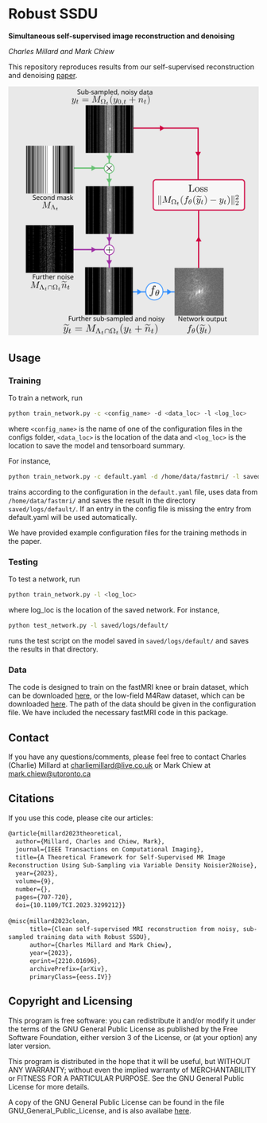 # Robust SSDU
**Simultaneous self-supervised image reconstruction and denoising**

_Charles Millard and Mark Chiew_


This repository reproduces results from our self-supervised reconstruction and denoising [paper](https://arxiv.org/abs/2210.01696).

![A schematic of the proposed self-supervised reconstruction and denoising method](./flowchart_denoising.svg)

## Usage 


### Training
To train a network, run

```bash
python train_network.py -c <config_name> -d <data_loc> -l <log_loc> 
```
where `<config_name>` is the  name of one of the configuration files in the configs folder, `<data_loc>` is the 
location of the data and `<log_loc>` is the location to save the model and tensorboard summary.

For instance,
```bash
python train_network.py -c default.yaml -d /home/data/fastmri/ -l saved/logs/default/ 
```
trains according to the configuration in the `default.yaml` file, uses data from `/home/data/fastmri/`
and saves the result in the directory `saved/logs/default/`. If an entry in the config file is missing 
the entry from default.yaml will be used automatically.

We have provided example configuration files for the training methods in the paper.


### Testing

To test a network, run 

```bash
python train_network.py -l <log_loc>
```
where log_loc is the location of the saved network. For instance,

```bash
python test_network.py -l saved/logs/default/
```

runs the test script on the model saved in `saved/logs/default/` and saves the results in that directory.



### Data
The code is designed to train on the fastMRI knee or brain dataset, which can be downloaded [here](https://fastmri.org/), 
or the low-field M4Raw dataset, which can be downloaded [here](https://zenodo.org/records/8056074). The path of the data should be
given in the configuration file. We have included the necessary fastMRI code in this package.

## Contact

If you have any questions/comments, please feel free to contact Charles
(Charlie) Millard at [charliemillard@live.co.uk](charles.millard@ndcn.ox.ac.uk) or Mark Chiew at
[mark.chiew@utoronto.ca](mark.chiew@utoronto.ca)

## Citations
If you use this code, please cite our articles:
```
@article{millard2023theoretical,
  author={Millard, Charles and Chiew, Mark},
  journal={IEEE Transactions on Computational Imaging}, 
  title={A Theoretical Framework for Self-Supervised MR Image Reconstruction Using Sub-Sampling via Variable Density Noisier2Noise}, 
  year={2023},
  volume={9},
  number={},
  pages={707-720},
  doi={10.1109/TCI.2023.3299212}}

@misc{millard2023clean,
      title={Clean self-supervised MRI reconstruction from noisy, sub-sampled training data with Robust SSDU}, 
      author={Charles Millard and Mark Chiew},
      year={2023},
      eprint={2210.01696},
      archivePrefix={arXiv},
      primaryClass={eess.IV}}
```

## Copyright and Licensing

This program is free software: you can redistribute it and/or modify
it under the terms of the GNU General Public License as published by
the Free Software Foundation, either version 3 of the License, or
(at your option) any later version.

This program is distributed in the hope that it will be useful,
but WITHOUT ANY WARRANTY; without even the implied warranty of
MERCHANTABILITY or FITNESS FOR A PARTICULAR PURPOSE.  See the
GNU General Public License for more details.

A copy of the GNU General Public License can be found in the file GNU_General_Public_License,
and is also availabe [here](https://www.gnu.org/licenses/).